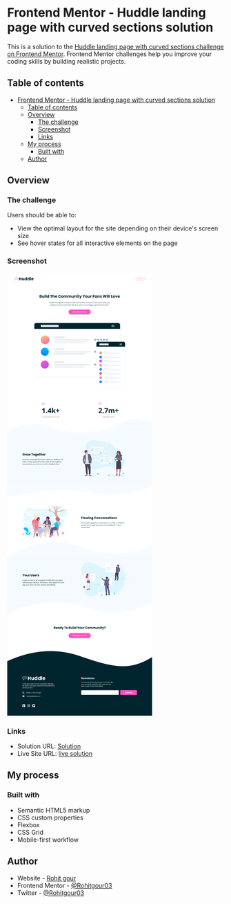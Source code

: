 # Frontend Mentor - Huddle landing page with curved sections solution

This is a solution to the [Huddle landing page with curved sections challenge on Frontend Mentor](https://www.frontendmentor.io/challenges/huddle-landing-page-with-curved-sections-5ca5ecd01e82137ec91a50f2). Frontend Mentor challenges help you improve your coding skills by building realistic projects. 

## Table of contents

- [Frontend Mentor - Huddle landing page with curved sections solution](#frontend-mentor---huddle-landing-page-with-curved-sections-solution)
  - [Table of contents](#table-of-contents)
  - [Overview](#overview)
    - [The challenge](#the-challenge)
    - [Screenshot](#screenshot)
    - [Links](#links)
  - [My process](#my-process)
    - [Built with](#built-with)
  - [Author](#author)

## Overview

### The challenge

Users should be able to:

- View the optimal layout for the site depending on their device's screen size
- See hover states for all interactive elements on the page

### Screenshot

![](./images/screeshot.png)

### Links

- Solution URL: [Solution](https://github.com/Rohitgour03/Huddle-landing-page-with-curved-section-using-css-grid/)
- Live Site URL: [live solution](https://rohitgour03.github.io/Huddle-landing-page-with-curved-section-using-css-grid/)

## My process

### Built with

- Semantic HTML5 markup
- CSS custom properties
- Flexbox
- CSS Grid
- Mobile-first workflow

## Author

- Website - [Rohit gour](https://www.your-site.com)
- Frontend Mentor - [@Rohitgour03](https://www.frontendmentor.io/profile/Rohitgour03)
- Twitter - [@Rohitgour03](https://www.twitter.com/Rohitgour03)

